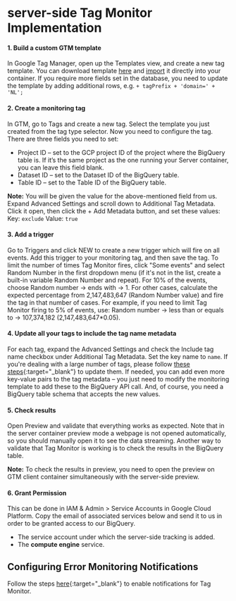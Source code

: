 # server-side Tag Monitor Implementation

#### 1. **Build a custom GTM template**

In Google Tag Manager, open up the Templates view, and create a new tag template. You can download template [here](https://gitlab.com/code-cube-standards/tag-monitor-implementation/-/blob/main/gtm-templates/Server_Container_Tag_Monitor.tpl) and [import](https://www.simoahava.com/analytics/custom-templates-guide-for-google-tag-manager/#importing-and-exporting) it directly into your container. If you require more fields set in the database, you need to update the template by adding additional rows, e.g. `+ tagPrefix + 'domain=' + 'NL';`


#### 2. **Create a monitoring tag** 


In GTM, go to Tags and create a new tag. Select the template you just created from the tag type selector. Now you need to configure the tag. There are three fields you need to set:
- Project ID – set to the GCP project ID of the project where the BigQuery table is. If it’s the same project as the one running your Server container, you can leave this field blank.
- Dataset ID – set to the Dataset ID of the BigQuery table.
- Table ID – set to the Table ID of the BigQuery table.

**Note:** You will be given the value for the above-mentioned field from us.        
Expand Advanced Settings and scroll down to Additional Tag Metadata. Click it open, then click the + Add Metadata button, and set these values:
    Key: `exclude`
    Value: `true`


#### 3. **Add a trigger**          


Go to Triggers and click NEW to create a new trigger which will fire on all events. Add this trigger to your monitoring tag, and then save the tag. To limit the number of times Tag Monitor fires, click "Some events" and select Random Number in the first dropdown menu (if it's not in the list, create a built-in variable Random Number and repeat). For 10% of the events, choose Random number -> ends with -> 1. For other cases, calculate the expected percentage from 2,147,483,647 (Random Number value) and fire the tag in that number of cases. For example, if you need to limit Tag Monitor firing to 5% of events, use: Random number -> less than or equals to -> 107,374,182 (2,147,483,647*0.05).        



#### 4. **Update all your tags to include the tag name metadata**


For each tag, expand the Advanced Settings and check the Include tag name checkbox under Additional Tag Metadata. Set the key name to `name`. If you're dealing with a large number of tags, please follow [these steps](z-tag-bulk-edit.md){:target="_blank"} to update them. If needed, you can add even more key-value pairs to the tag metadata – you just need to modify the monitoring template to add these to the BigQuery API call. And, of course, you need a BigQuery table schema that accepts the new values.                    


 
#### 5. **Check results**


Open Preview and validate that everything works as expected. Note that in the server container preview mode a webpage is not opened automatically, so you should manually open it to see the data streaming. Another way to validate that Tag Monitor is working is to check the results in the BigQuery table.   

**Note:** To check the results in preview, you need to open the preview on GTM client container simultaneously with the server-side preview. 
    

#### 6. **Grant Permission**


This can be done in IAM & Admin > Service Accounts in Google Cloud Platform. Copy the email of associated services below and send it to us in order to be granted access to our BigQuery.

- The service account under which the server-side tracking is added.
- The **compute engine** service.


## Configuring Error Monitoring Notifications
Follow the steps [here](../notifications.md){:target="_blank"} to enable notifications for Tag Monitor.